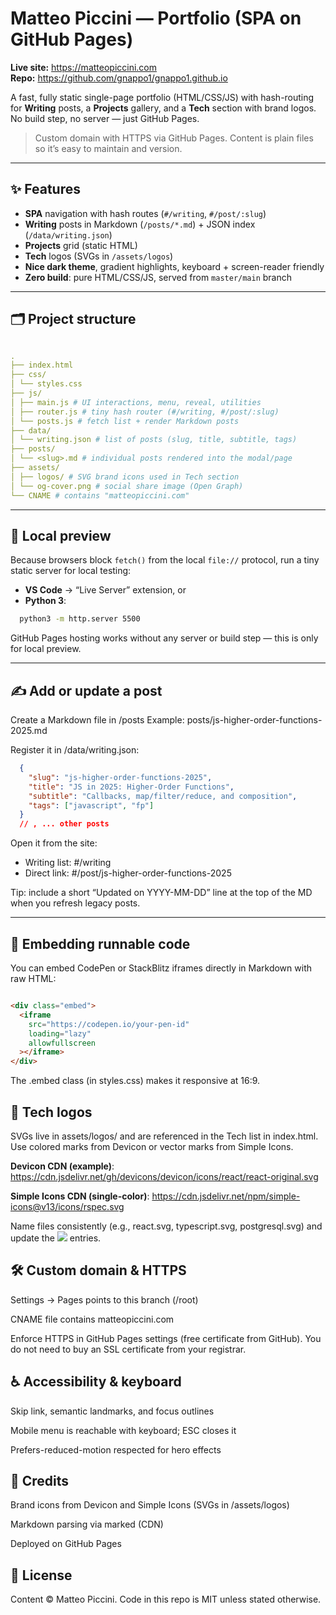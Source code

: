 # Matteo Piccini — Portfolio (SPA on GitHub Pages)

**Live site:** https://matteopiccini.com  
**Repo:** https://github.com/gnappo1/gnappo1.github.io

A fast, fully static single-page portfolio (HTML/CSS/JS) with hash-routing for **Writing** posts, a **Projects** gallery, and a **Tech** section with brand logos. No build step, no server — just GitHub Pages.

> Custom domain with HTTPS via GitHub Pages. Content is plain files so it’s easy to maintain and version.

---

## ✨ Features

- **SPA** navigation with hash routes (`#/writing`, `#/post/:slug`)
- **Writing** posts in Markdown (`/posts/*.md`) + JSON index (`/data/writing.json`)
- **Projects** grid (static HTML)
- **Tech** logos (SVGs in `/assets/logos`)
- **Nice dark theme**, gradient highlights, keyboard + screen-reader friendly
- **Zero build**: pure HTML/CSS/JS, served from `master/main` branch

---

## 🗂 Project structure

```yml

.
├── index.html
├── css/
│ └── styles.css
├── js/
│ ├── main.js # UI interactions, menu, reveal, utilities
│ ├── router.js # tiny hash router (#/writing, #/post/:slug)
│ └── posts.js # fetch list + render Markdown posts
├── data/
│ └── writing.json # list of posts (slug, title, subtitle, tags)
├── posts/
│ └── <slug>.md # individual posts rendered into the modal/page
├── assets/
│ ├── logos/ # SVG brand icons used in Tech section
│ └── og-cover.png # social share image (Open Graph)
└── CNAME # contains "matteopiccini.com"
```

---

## 🚀 Local preview

Because browsers block `fetch()` from the local `file://` protocol, run a tiny static server for local testing:

- **VS Code** → “Live Server” extension, or  
- **Python 3**:
```bash
  python3 -m http.server 5500
```

GitHub Pages hosting works without any server or build step — this is only for local preview.

---

## ✍️ Add or update a post

Create a Markdown file in /posts
Example: posts/js-higher-order-functions-2025.md

Register it in /data/writing.json:

```json
  {
    "slug": "js-higher-order-functions-2025",
    "title": "JS in 2025: Higher-Order Functions",
    "subtitle": "Callbacks, map/filter/reduce, and composition",
    "tags": ["javascript", "fp"]
  }
  // , ... other posts
```

Open it from the site:
  - Writing list: #/writing
  - Direct link: #/post/js-higher-order-functions-2025

Tip: include a short “Updated on YYYY-MM-DD” line at the top of the MD when you refresh legacy posts.

---

## 🧪 Embedding runnable code

You can embed CodePen or StackBlitz iframes directly in Markdown with raw HTML:
```html

<div class="embed">
  <iframe
    src="https://codepen.io/your-pen-id"
    loading="lazy"
    allowfullscreen
  ></iframe>
</div>
```
The .embed class (in styles.css) makes it responsive at 16:9.

## 🧰 Tech logos

SVGs live in assets/logos/ and are referenced in the Tech list in index.html.
Use colored marks from Devicon or vector marks from Simple Icons.

<strong>Devicon CDN (example)</strong>:
https://cdn.jsdelivr.net/gh/devicons/devicon/icons/react/react-original.svg

<strong>Simple Icons CDN (single-color)</strong>:
https://cdn.jsdelivr.net/npm/simple-icons@v13/icons/rspec.svg

Name files consistently (e.g., react.svg, typescript.svg, postgresql.svg) and update the <img src="assets/logos/<name>.svg"> entries.

## 🛠 Custom domain & HTTPS

Settings → Pages points to this branch (/root)

CNAME file contains matteopiccini.com

Enforce HTTPS in GitHub Pages settings (free certificate from GitHub).
You do not need to buy an SSL certificate from your registrar.

## ♿ Accessibility & keyboard

Skip link, semantic landmarks, and focus outlines

Mobile menu is reachable with keyboard; ESC closes it

Prefers-reduced-motion respected for hero effects


## 🙌 Credits

Brand icons from Devicon and Simple Icons (SVGs in /assets/logos)

Markdown parsing via marked (CDN)

Deployed on GitHub Pages


## 📝 License

Content © Matteo Piccini.
Code in this repo is MIT unless stated otherwise.
